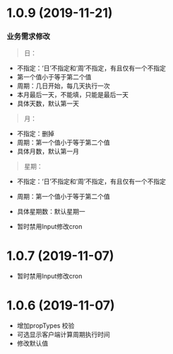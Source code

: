 # 1.0.9 (2019-11-21)
### 业务需求修改
> 日：
- 不指定：‘日’不指定和‘周’不指定，有且仅有一个不指定
- 第一个值小于等于第二个值
- 周期：几日开始，每几天执行一次
- 本月最后一天，不能填，只能是最后一天
- 具体天数，默认第一天

> 月：
- 不指定：删掉
- 周期：第一个值小于等于第二个值
- 具体月数，默认第一月

> 星期：
- 不指定：‘日’不指定和‘周’不指定，有且仅有一个不指定
- 周期：第一个值小于等于第二个值
- 具体星期数：默认星期一

- 暂时禁用Input修改cron
# 1.0.7 (2019-11-07)
- 暂时禁用Input修改cron

# 1.0.6 (2019-11-07)
- 增加propTypes 校验
- 可选显示客户端计算周期执行时间
- 修改默认值
